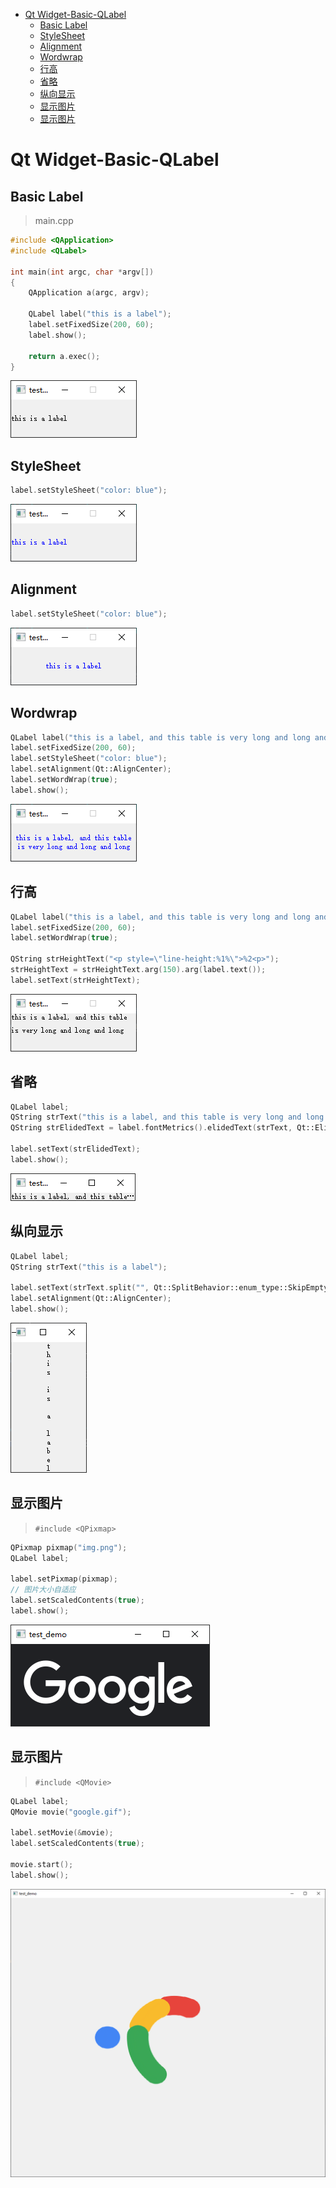 - [Qt Widget-Basic-QLabel](#qt-widget-basic-qlabel)
  - [Basic Label](#basic-label)
  - [StyleSheet](#stylesheet)
  - [Alignment](#alignment)
  - [Wordwrap](#wordwrap)
  - [行高](#行高)
  - [省略](#省略)
  - [纵向显示](#纵向显示)
  - [显示图片](#显示图片)
  - [显示图片](#显示图片-1)

# Qt Widget-Basic-QLabel

## Basic Label

> main.cpp

```cpp
#include <QApplication>
#include <QLabel>

int main(int argc, char *argv[])
{
    QApplication a(argc, argv);

    QLabel label("this is a label");
    label.setFixedSize(200, 60);
    label.show();

    return a.exec();
}
```

![](.assert/label.png)

## StyleSheet

```cpp
label.setStyleSheet("color: blue");
```

![](.assert/label1.png)

## Alignment

```cpp
label.setStyleSheet("color: blue");
```

![](.assert/label2.png)

## Wordwrap

```cpp
QLabel label("this is a label, and this table is very long and long and long");
label.setFixedSize(200, 60);
label.setStyleSheet("color: blue");
label.setAlignment(Qt::AlignCenter);
label.setWordWrap(true);
label.show();
```

![](.assert/label3.png)

## 行高

```cpp
QLabel label("this is a label, and this table is very long and long and long");
label.setFixedSize(200, 60);
label.setWordWrap(true);

QString strHeightText("<p style=\"line-height:%1%\">%2<p>");
strHeightText = strHeightText.arg(150).arg(label.text());
label.setText(strHeightText);
```

![](.assert/label4.png)

## 省略

```cpp
QLabel label;
QString strText("this is a label, and this table is very long and long and long");
QString strElidedText = label.fontMetrics().elidedText(strText, Qt::ElideRight, 200, Qt::TextShowMnemonic);

label.setText(strElidedText);
label.show();
```

![](.assert/label5.png)

## 纵向显示

```cpp
QLabel label;
QString strText("this is a label");

label.setText(strText.split("", Qt::SplitBehavior::enum_type::SkipEmptyParts).join("\n"));
label.setAlignment(Qt::AlignCenter);
label.show();
```

![](.assert/label6.png)

## 显示图片

> `#include <QPixmap>`

```cpp
QPixmap pixmap("img.png");
QLabel label;

label.setPixmap(pixmap);
// 图片大小自适应
label.setScaledContents(true);
label.show();
```

![](.assert/label7.png)

## 显示图片

> `#include <QMovie>`

```cpp
QLabel label;
QMovie movie("google.gif");

label.setMovie(&movie);
label.setScaledContents(true);

movie.start();
label.show();
```

![](.assert/label8.png)


